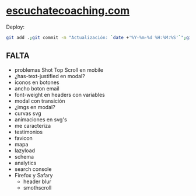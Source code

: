 # [escuchatecoaching.com](https://escuchatecoaching.com/)

Deploy:

```bash
git add .;git commit -m "Actualización: `date +'%Y-%m-%d %H:%M:%S'`";git push
```

## FALTA

- problemas Shot Top Scroll en mobile
- ¿has-text-justified en modal?
- iconos en botones
- ancho boton email
- font-weight en headers con variables
- modal con transición
- ¿imgs en modal?
- curvas svg
- animaciones en svg's
- me caracteriza
- testimonios
- favicon
- mapa
- lazyload
- schema
- analytics
- search console
- Firefox y Safary
  - header blur
  - smothscroll